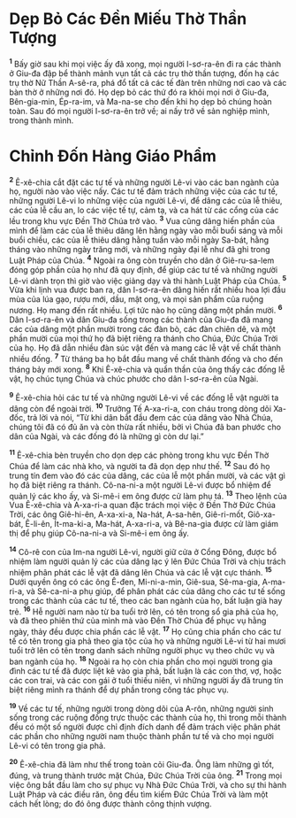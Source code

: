 # Dẹp Bỏ Các Ðền Miếu Thờ Thần Tượng
<sup><b>1</b></sup> Bấy giờ sau khi mọi việc ấy đã xong, mọi người I-sơ-ra-ên đi ra các thành ở Giu-đa đập bể thành mảnh vụn tất cả các trụ thờ thần tượng, đốn hạ các trụ thờ Nữ Thần A-sê-ra, phá đổ tất cả các tế đàn trên những nơi cao và các bàn thờ ở những nơi đó. Họ dẹp bỏ các thứ đó ra khỏi mọi nơi ở Giu-đa, Bên-gia-min, Ép-ra-im, và Ma-na-se cho đến khi họ dẹp bỏ chúng hoàn toàn. Sau đó mọi người I-sơ-ra-ên trở về; ai nấy trở về sản nghiệp mình, trong thành mình.

# Chỉnh Ðốn Hàng Giáo Phẩm
<sup><b>2</b></sup> Ê-xê-chia cắt đặt các tư tế và những người Lê-vi vào các ban ngành của họ, người nào vào việc nấy. Các tư tế đảm trách những việc của các tư tế, những người Lê-vi lo những việc của người Lê-vi, để dâng các của lễ thiêu, các của lễ cầu an, lo các việc tế tự, cảm tạ, và ca hát từ các cổng của các lều trong khu vực Ðền Thờ Chúa trở vào. <sup><b>3</b></sup> Vua cũng dâng hiến phần của mình để làm các của lễ thiêu dâng lên hằng ngày vào mỗi buổi sáng và mỗi buổi chiều, các của lễ thiêu dâng hằng tuần vào mỗi ngày Sa-bát, hằng tháng vào những ngày trăng mới, và những ngày đại lễ như đã ghi trong Luật Pháp của Chúa. <sup><b>4</b></sup> Ngoài ra ông còn truyền cho dân ở Giê-ru-sa-lem đóng góp phần của họ như đã quy định, để giúp các tư tế và những người Lê-vi dành trọn thì giờ vào việc giảng dạy và thi hành Luật Pháp của Chúa. <sup><b>5</b></sup> Vừa khi lịnh vua được ban ra, dân I-sơ-ra-ên dâng hiến rất nhiều hoa lợi đầu mùa của lúa gạo, rượu mới, dầu, mật ong, và mọi sản phẩm của ruộng nương. Họ mang đến rất nhiều. Lợi tức nào họ cũng dâng một phần mười. <sup><b>6</b></sup> Dân I-sơ-ra-ên và dân Giu-đa sống trong các thành của Giu-đa đã mang các của dâng một phần mười trong các đàn bò, các đàn chiên dê, và một phần mười của mọi thứ họ đã biệt riêng ra thánh cho Chúa, Ðức Chúa Trời của họ. Họ đã dẫn nhiều đàn súc vật đến và mang các lễ vật về chất thành nhiều đống. <sup><b>7</b></sup> Từ tháng ba họ bắt đầu mang về chất thành đống và cho đến tháng bảy mới xong. <sup><b>8</b></sup> Khi Ê-xê-chia và quần thần của ông thấy các đống lễ vật, họ chúc tụng Chúa và chúc phước cho dân I-sơ-ra-ên của Ngài.

<sup><b>9</b></sup> Ê-xê-chia hỏi các tư tế và những người Lê-vi về các đống lễ vật người ta dâng còn để ngoài trời. <sup><b>10</b></sup> Trưởng Tế A-xa-ri-a, con cháu trong dòng dõi Xa-đốc, trả lời và nói, “Từ khi dân bắt đầu đem các của dâng vào Nhà Chúa, chúng tôi đã có đủ ăn và còn thừa rất nhiều, bởi vì Chúa đã ban phước cho dân của Ngài, và các đống đó là những gì còn dư lại.”

<sup><b>11</b></sup> Ê-xê-chia bèn truyền cho dọn dẹp các phòng trong khu vực Ðền Thờ Chúa để làm các nhà kho, và người ta đã dọn dẹp như thế. <sup><b>12</b></sup> Sau đó họ trung tín đem vào đó các của dâng, các của lễ một phần mười, và các vật gì họ đã biệt riêng ra thánh. Cô-na-ni-a một người Lê-vi được bổ nhiệm để quản lý các kho ấy, và Si-mê-i em ông được cử làm phụ tá. <sup><b>13</b></sup> Theo lệnh của Vua Ê-xê-chia và A-xa-ri-a quan đặc trách mọi việc ở Ðền Thờ Ðức Chúa Trời, các ông Giê-hi-ên, A-xa-xi-a, Na-hát, A-sa-hên, Giê-ri-mốt, Giô-xa-bát, Ê-li-ên, Ít-ma-ki-a, Ma-hát, A-xa-ri-a, và Bê-na-gia được cử làm giám thị để phụ giúp Cô-na-ni-a và Si-mê-i em ông ấy.

<sup><b>14</b></sup> Cô-rê con của Im-na người Lê-vi, người giữ cửa ở Cổng Ðông, được bổ nhiệm làm người quản lý các của dâng lạc ý lên Ðức Chúa Trời và chịu trách nhiệm phân phát các lễ vật đã dâng lên Chúa và các lễ vật cực thánh. <sup><b>15</b></sup> Dưới quyền ông có các ông Ê-đen, Mi-ni-a-min, Giê-sua, Sê-ma-gia, A-ma-ri-a, và Sê-ca-ni-a phụ giúp, để phân phát các của dâng cho các tư tế sống trong các thành của các tư tế, theo các ban ngành của họ, bất luận già hay trẻ. <sup><b>16</b></sup> Hễ người nam nào từ ba tuổi trở lên, có tên trong sổ gia phả của họ, và đã theo phiên thứ của mình mà vào Ðền Thờ Chúa để phục vụ hằng ngày, thảy đều được chia phần các lễ vật. <sup><b>17</b></sup> Họ cũng chia phần cho các tư tế có tên trong gia phả theo gia tộc của họ và những người Lê-vi từ hai mươi tuổi trở lên có tên trong danh sách những người phục vụ theo chức vụ và ban ngành của họ. <sup><b>18</b></sup> Ngoài ra họ còn chia phần cho mọi người trong gia đình các tư tế đã được liệt kê vào gia phả, bất luận là các con thơ, vợ, hoặc các con trai, và các con gái ở tuổi thiếu niên, vì những người ấy đã trung tín biệt riêng mình ra thánh để dự phần trong công tác phục vụ.

<sup><b>19</b></sup> Về các tư tế, những người trong dòng dõi của A-rôn, những người sinh sống trong các ruộng đồng trực thuộc các thành của họ, thì trong mỗi thành đều có một số người được chỉ định đích danh để đảm trách việc phân phát các phần cho những người nam thuộc thành phần tư tế và cho mọi người Lê-vi có tên trong gia phả.

<sup><b>20</b></sup> Ê-xê-chia đã làm như thế trong toàn cõi Giu-đa. Ông làm những gì tốt, đúng, và trung thành trước mặt Chúa, Ðức Chúa Trời của ông. <sup><b>21</b></sup> Trong mọi việc ông bắt đầu làm cho sự phục vụ Nhà Ðức Chúa Trời, và cho sự thi hành Luật Pháp và các điều răn, ông đều tìm kiếm Ðức Chúa Trời và làm một cách hết lòng; do đó ông được thành công thịnh vượng.

